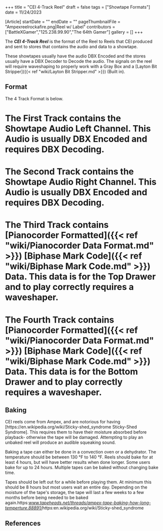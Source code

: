 +++
title = "CEI 4-Track Reel"
draft = false
tags = ["Showtape Formats"]
date = 11/24/2023

[Article]
startDate = ""
endDate = ""
pageThumbnailFile = "Ampexreelrockafire.png|Reel w/ Label"
contributors = ["BattleXGamer","125.238.99.90","The 64th Gamer"]
gallery = []
+++


The <b><i>CEI 4-Track Reel</b></i> is the format of the Reel to Reels that CEI produced and sent to stores that contains the audio and data to a showtape.

These showtapes usually have the audio DBX Encoded and the stores usually have a DBX Decoder to Decode the audio. The signals on the reel will require waveshaping to properly work with a Gray Box and a [Layton Bit Stripper]({{< ref "wiki/Layton Bit Stripper.md" >}}) (Built in).

<h2> Format </h2>
The 4 Track Format is below.

# The First Track contains the Showtape Audio Left Channel. This Audio is usually DBX Encoded and requires DBX Decoding.
# The Second Track contains the Showtape Audio Right Channel. This Audio is usually DBX Encoded and requires DBX Decoding.
# The Third Track contains [Pianocorder Formatted]({{< ref "wiki/Pianocorder Data Format.md" >}}) [Biphase Mark Code]({{< ref "wiki/Biphase Mark Code.md" >}}) Data. This data is for the Top Drawer and to play correctly requires a waveshaper.
# The Fourth Track contains [Pianocorder Formatted]({{< ref "wiki/Pianocorder Data Format.md" >}}) [Biphase Mark Code]({{< ref "wiki/Biphase Mark Code.md" >}}) Data. This data is for the Bottom Drawer and to play correctly requires a waveshaper.

<h2> Baking </h2>
CEI reels come from Ampex, and are notorious for having [https://en.wikipedia.org/wiki/Sticky-shed_syndrome Sticky-Shed Syndrome]. This requires them to have their moisture absorbed before playback- otherwise the tape will be damaged. Attempting to play an unbaked reel will produce an audible squeaking sound.

Baking a tape can either be done in a convection oven or a dehydrator. The temperature should be between 130 °F to 140 °F. Reels should bake for at least 4 hours, but will have better results when done longer. Some users bake for up to 24 hours. Multiple tapes can be baked without changing bake time.

Tapes should be left out for a while before playing them. At minimum this should be 8 hours but most users wait an entire day. Depending on the moisture of the tape's storage, the tape will last a few weeks to a few months before being needed to be baked again.<ref>https:<i>www.tapeheads.net/threads/ampex-tape-baking-how-long-temperture.88891/</ref><ref>https:</i>en.wikipedia.org/wiki/Sticky-shed_syndrome</ref>

<h2> References </h2>